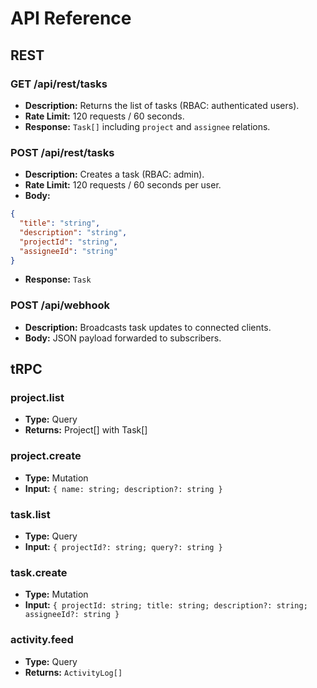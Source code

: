 # API Reference

## REST

### GET /api/rest/tasks
- **Description:** Returns the list of tasks (RBAC: authenticated users).
- **Rate Limit:** 120 requests / 60 seconds.
- **Response:** `Task[]` including `project` and `assignee` relations.

### POST /api/rest/tasks
- **Description:** Creates a task (RBAC: admin).
- **Rate Limit:** 120 requests / 60 seconds per user.
- **Body:**
```json
{
  "title": "string",
  "description": "string",
  "projectId": "string",
  "assigneeId": "string"
}
```
- **Response:** `Task`

### POST /api/webhook
- **Description:** Broadcasts task updates to connected clients.
- **Body:** JSON payload forwarded to subscribers.

## tRPC

### project.list
- **Type:** Query
- **Returns:** Project[] with Task[]

### project.create
- **Type:** Mutation
- **Input:** `{ name: string; description?: string }`

### task.list
- **Type:** Query
- **Input:** `{ projectId?: string; query?: string }`

### task.create
- **Type:** Mutation
- **Input:** `{ projectId: string; title: string; description?: string; assigneeId?: string }`

### activity.feed
- **Type:** Query
- **Returns:** `ActivityLog[]`
